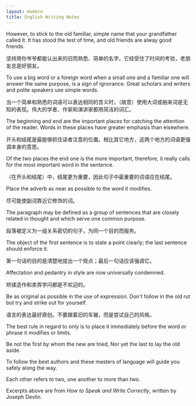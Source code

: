 ```yaml
---
layout: modern
title: English Writing Notes
---
```


However, to stick to the old familiar, simple name that your grandfather called it. It has stood the test of time, and old friends are alway good friends.

坚持用你爷爷都能认出来的旧而熟悉、简单的名字。它经受住了时间的考验，老朋友总是好朋友。

To use a big word or a foreign word when a small one and a familiar one will answer the same purpose, is a sign of ignorance. Great scholars and writers and polite speakers use simple words.

当一个简单和熟悉的词语可以表达相同的含义时，（故意）使用大词或舶来词是无知的表现。伟大的学者、作家和演讲家都用简洁的词汇。

The beginning and end are the important places for catching the attention of the reader. Words in these places have greater emphasis than elsewhere.

开头和结尾是最能够抓住读者注意的位置。相比其它地方，这两个地方的词语更强调本身的意思。

Of the two places the end one is the more important, therefore, it really calls for the most important word in the sentence.

（在开头和结尾）中，结尾更为重要，因此句子中最重要的词语应在结尾。

Place the adverb as near as possible to the word it modifies.

尽可能使副词靠近它修饰的词。

The paragraph may be defined as a group of sentences that are closely related in thought and which serve one common purpose.

段落被定义为一组关系密切的句子，为同一个目的而服务。

The object of the first sentence is to state a point clearly; the last sentence should enforce it.

第一句话的目的是清楚地提出一个观点；最后一句话应该强调它。

Affectation and pedantry in style are now universally condemned.

矫揉造作和卖弄学问都是不欢迎的。

Be as original as possible in the use of expression. Don't follow in the old rut but try and strike out for yourself.

语言的表达最好原创。不要跟着旧的车辙，而是尝试自己的风格。

The best rule in regard to only is to place it immediately before the word or phrase it modifies or limits.

Be not the first by whom the new are tried, Nor yet the last to lay the old aside.

To follow the best authors and these masters of language will guide you safely along the way.

Each other refers to two, one another to more than two.

Excerpts above are from *How to Speak and Write Correctly*, written by Joseph Devlin.